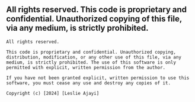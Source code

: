 All rights reserved. This code is proprietary and confidential. Unauthorized copying of this file, via any medium, is strictly prohibited.
---

```All rights reserved.```

```This code is proprietary and confidential. Unauthorized copying, distribution, modification, or any other use of this file, via any medium, is strictly prohibited. The use of this software is only permitted with explicit, written permission from the author.```

```If you have not been granted explicit, written permission to use this software, you must cease any use and destroy any copies of it.```

```Copyright (c) [2024] [Leslie Ajayi]```
